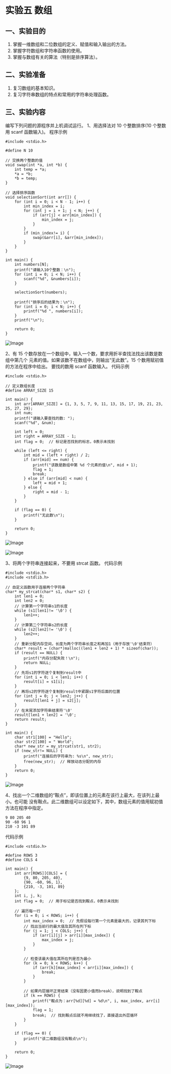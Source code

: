 # 实验五 数组

## 一、实验目的
1. 掌握一维数组和二位数组的定义、赋值和输入输出的方法。
2. 掌握字符数组和字符串函数的使用。
3. 掌握与数组有关的算法（特别是排序算法）。

## 二、实验准备
1. 复习数组的基本知识。
2. 复习字符串数组的特点和常用的字符串处理函数。

## 三、实验内容
编写下列问题的源程序并上机调试运行。
1、用选择法对 10 个整数排序(10 个整数用 scanf 函数输入)。
程序示例
```
#include <stdio.h>

#define N 10

// 交换两个整数的值
void swap(int *a, int *b) {
    int temp = *a;
    *a = *b;
    *b = temp;
}

// 选择排序函数
void selectionSort(int arr[]) {
    for (int i = 0; i < N - 1; i++) {
        int min_index = i;
        for (int j = i + 1; j < N; j++) {
            if (arr[j] < arr[min_index]) {
                min_index = j;
            }
        }
        if (min_index!= i) {
            swap(&arr[i], &arr[min_index]);
        }
    }
}

int main() {
    int numbers[N];
    printf("请输入10个整数：\n");
    for (int i = 0; i < N; i++) {
        scanf("%d", &numbers[i]);
    }

    selectionSort(numbers);

    printf("排序后的结果为：\n");
    for (int i = 0; i < N; i++) {
        printf("%d ", numbers[i]);
    }
    printf("\n");

    return 0;
}
```

![Image](image/实验五图一.png)

2、有 15 个数存放在一个数组中，输入一个数，要求用折半查找法找出该数是数组中第几个
元素的值。如果该数不在数组中，则输出“无此数”。15 个数用赋初值的方法在程序中给出。
要找的数用 scanf 函数输入。
代码示例
```
#include <stdio.h>

// 定义数组长度
#define ARRAY_SIZE 15

int main() {
    int arr[ARRAY_SIZE] = {1, 3, 5, 7, 9, 11, 13, 15, 17, 19, 21, 23, 25, 27, 29};
    int num;
    printf("请输入要查找的数: ");
    scanf("%d", &num);

    int left = 0;
    int right = ARRAY_SIZE - 1;
    int flag = 0;  // 标记是否找到的标志，0表示未找到

    while (left <= right) {
        int mid = (left + right) / 2;
        if (arr[mid] == num) {
            printf("该数是数组中第 %d 个元素的值\n", mid + 1);
            flag = 1;
            break;
        } else if (arr[mid] < num) {
            left = mid + 1;
        } else {
            right = mid - 1;
        }
    }

    if (flag == 0) {
        printf("无此数\n");
    }

    return 0;
}
```

![Image](image/实验五图二.png)

![Image](image/实验五图二副.png)

3、将两个字符串连接起来，不要用 strcat 函数。
代码示例
```
#include <stdio.h>
#include <stdlib.h>

// 自定义函数用于连接两个字符串
char* my_strcat(char* s1, char* s2) {
    int len1 = 0;
    int len2 = 0;
    // 计算第一个字符串s1的长度
    while (s1[len1]!= '\0') {
        len1++;
    }
    // 计算第二个字符串s2的长度
    while (s2[len2]!= '\0') {
        len2++;
    }
    // 重新分配内存空间，长度为两个字符串长度之和再加1（用于存放'\0'结束符）
    char* result = (char*)malloc((len1 + len2 + 1) * sizeof(char));
    if (result == NULL) {
        printf("内存分配失败！\n");
        return NULL;
    }
    // 先将s1的字符逐个复制到result中
    for (int i = 0; i < len1; i++) {
        result[i] = s1[i];
    }
    // 再将s2的字符逐个复制到result中紧跟s1字符后面的位置
    for (int j = 0; j < len2; j++) {
        result[len1 + j] = s2[j];
    }
    // 在末尾添加字符串结束符'\0'
    result[len1 + len2] = '\0';
    return result;
}

int main() {
    char str1[100] = "Hello";
    char str2[100] = " World";
    char* new_str = my_strcat(str1, str2);
    if (new_str!= NULL) {
        printf("连接后的字符串为: %s\n", new_str);
        free(new_str);  // 释放动态分配的内存
    }
    return 0;
}
```

![Image](image/实验五图三.png)

4、找出一个二维数组的“鞍点”，即该位置上的元素在该行上最大，在该列上最小。也可能
没有鞍点。此二维数组可以设定如下，其中，数组元素的值用赋初值方法在程序中指定。

```
9 80 205 40
90 -60 96 1
210 -3 101 89
```

代码示例

```
#include <stdio.h>

#define ROWS 3
#define COLS 4

int main() {
    int arr[ROWS][COLS] = {
        {9, 80, 205, 40},
        {90, -60, 96, 1},
        {210, -3, 101, 89}
    };
    int i, j, k;
    int flag = 0;  // 用于标记是否找到鞍点，0表示未找到

    // 遍历每一行
    for (i = 0; i < ROWS; i++) {
        int max_index = 0;  // 先假设每行第一个元素是最大的，记录其列下标
        // 找出当前行的最大值及其所在列下标
        for (j = 1; j < COLS; j++) {
            if (arr[i][j] > arr[i][max_index]) {
                max_index = j;
            }
        }

        // 检查该最大值在其所在列是否为最小
        for (k = 0; k < ROWS; k++) {
            if (arr[k][max_index] < arr[i][max_index]) {
                break;
            }
        }

        // 如果内层循环正常结束（没有因更小值而break），说明找到了鞍点
        if (k == ROWS) {
            printf("鞍点为：arr[%d][%d] = %d\n", i, max_index, arr[i][max_index]);
            flag = 1;
            break;  // 找到鞍点后就不用继续找了，直接退出外层循环
        }
    }

    if (flag == 0) {
        printf("该二维数组没有鞍点\n");
    }

    return 0;
}
```

![Image](image/实验五图四.png)
